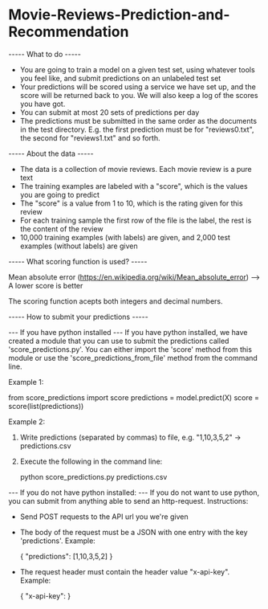 # Movie-Reviews-Prediction-and-Recommendation

----- What to do -----

- You are going to train a model on a given test set, using whatever tools you feel like, and submit predictions on an unlabeled test set
- Your predictions will be scored using a service we have set up, and the score will be returned back to you. We will also keep a log of the scores you have got.
- You can submit at most 20 sets of predictions per day
- The predictions must be submitted in the same order as the documents in the test directory. 
  E.g. the first prediction must be for "reviews0.txt", the second for "reviews1.txt" and so forth.



----- About the data -----

- The data is a collection of movie reviews. Each movie review is a pure text
- The training examples are labeled with a "score", which is the values you are going to predict
- The "score" is a value from 1 to 10, which is the rating given for this review
- For each training sample the first row of the file is the label, the rest is the content of the review
- 10,000 training examples (with labels) are given, and 2,000 test examples (without labels) are given



----- What scoring function is used? -----

Mean absolute error (https://en.wikipedia.org/wiki/Mean_absolute_error)
--> A lower score is better

The scoring function acepts both integers and decimal numbers.



----- How to submit your predictions -----

--- If you have python installed ---
If you have python installed, we have created a module that you can use to submit the predictions called 'score_predictions.py'.
You can either import the 'score' method from this module or use the 'score_predictions_from_file' method from the command line.


Example 1:

from score_predictions import score
predictions = model.predict(X)
score = score(list(predictions))

Example 2:

1. Write predictions (separated by commas) to file, e.g. "1,10,3,5,2" -> predictions.csv
2. Execute the following in the command line: 

	python score_predictions.py predictions.csv


--- If you do not have python installed: ---
If you do not want to use python, you can submit from anything able to send an http-request. 
Instructions:

- Send POST requests to the API url you we're given
- The body of the request must be a JSON with one entry with the key 'predictions'. Example:

	{
	  "predictions": [1,10,3,5,2]
	}

- The request header must contain the header value "x-api-key". Example:


	{
	  "x-api-key": <the key you were given>
	}

